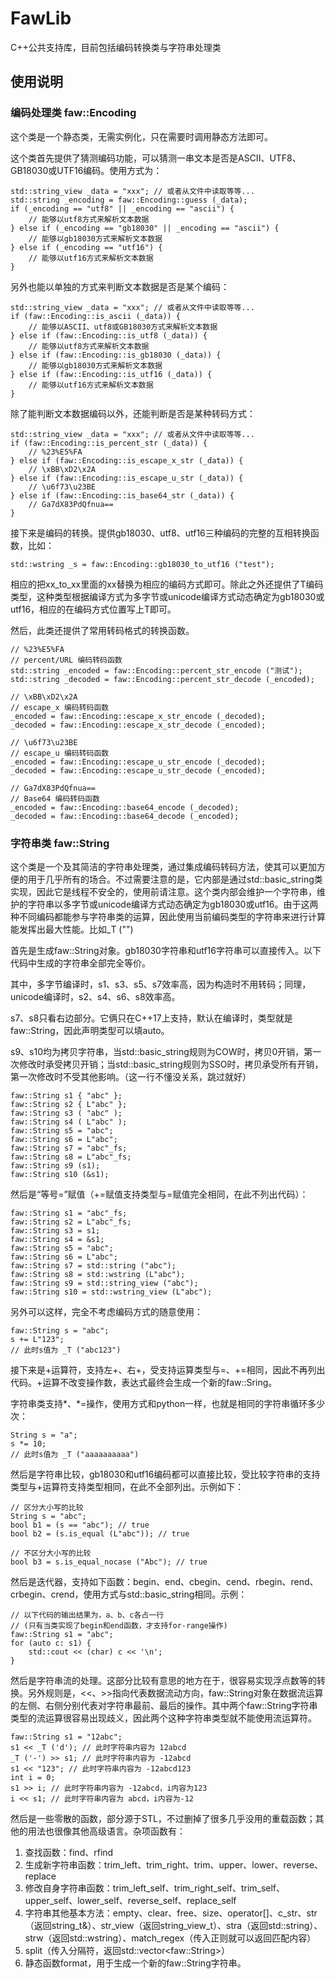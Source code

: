 # FawLib
C++公共支持库，目前包括编码转换类与字符串处理类

## 使用说明

### 编码处理类 faw::Encoding

这个类是一个静态类，无需实例化，只在需要时调用静态方法即可。

这个类首先提供了猜测编码功能，可以猜测一串文本是否是ASCII、UTF8、GB18030或UTF16编码。使用方式为：
```
std::string_view _data = "xxx"; // 或者从文件中读取等等...
std::string _encoding = faw::Encoding::guess (_data);
if (_encoding == "utf8" || _encoding == "ascii") {
	// 能够以utf8方式来解析文本数据
} else if (_encoding == "gb18030" || _encoding == "ascii") {
	// 能够以gb18030方式来解析文本数据
} else if (_encoding == "utf16") {
	// 能够以utf16方式来解析文本数据
}
```

另外也能以单独的方式来判断文本数据是否是某个编码：
```
std::string_view _data = "xxx"; // 或者从文件中读取等等...
if (faw::Encoding::is_ascii (_data)) {
	// 能够以ASCII、utf8或GB18030方式来解析文本数据
} else if (faw::Encoding::is_utf8 (_data)) {
	// 能够以utf8方式来解析文本数据
} else if (faw::Encoding::is_gb18030 (_data)) {
	// 能够以gb18030方式来解析文本数据
} else if (faw::Encoding::is_utf16 (_data)) {
	// 能够以utf16方式来解析文本数据
}
```

除了能判断文本数据编码以外，还能判断是否是某种转码方式：
```
std::string_view _data = "xxx"; // 或者从文件中读取等等...
if (faw::Encoding::is_percent_str (_data)) {
	// %23%E5%FA
} else if (faw::Encoding::is_escape_x_str (_data)) {
	// \xBB\xD2\x2A
} else if (faw::Encoding::is_escape_u_str (_data)) {
	// \u6f73\u23BE
} else if (faw::Encoding::is_base64_str (_data)) {
	// Ga7dX83PdQfnua==
}
```

接下来是编码的转换。提供gb18030、utf8、utf16三种编码的完整的互相转换函数，比如：

```
std::wstring _s = faw::Encoding::gb18030_to_utf16 ("test");
```

相应的把xx_to_xx里面的xx替换为相应的编码方式即可。除此之外还提供了T编码类型，这种类型根据编译方式为多字节或unicode编译方式动态确定为gb18030或utf16，相应的在编码方式位置写上T即可。

然后，此类还提供了常用转码格式的转换函数。
```
// %23%E5%FA
// percent/URL 编码转码函数
std::string _encoded = faw::Encoding::percent_str_encode ("测试");
std::string _decoded = faw::Encoding::percent_str_decode (_encoded);

// \xBB\xD2\x2A
// escape_x 编码转码函数
_encoded = faw::Encoding::escape_x_str_encode (_decoded);
_decoded = faw::Encoding::escape_x_str_decode (_encoded);

// \u6f73\u23BE
// escape_u 编码转码函数
_encoded = faw::Encoding::escape_u_str_encode (_decoded);
_decoded = faw::Encoding::escape_u_str_decode (_encoded);

// Ga7dX83PdQfnua==
// Base64 编码转码函数
_encoded = faw::Encoding::base64_encode (_decoded);
_decoded = faw::Encoding::base64_decode (_encoded);
```

### 字符串类 faw::String

这个类是一个及其简洁的字符串处理类，通过集成编码转码方法，使其可以更加方便的用于几乎所有的场合。不过需要注意的是，它内部是通过std::basic_string类实现，因此它是线程不安全的，使用前请注意。这个类内部会维护一个字符串，维护的字符串以多字节或unicode编译方式动态确定为gb18030或utf16。由于这两种不同编码都能参与字符串类的运算，因此使用当前编码类型的字符串来进行计算能发挥出最大性能。比如_T ("")

首先是生成faw::String对象。gb18030字符串和utf16字符串可以直接传入。以下代码中生成的字符串全部完全等价。

其中，多字节编译时，s1、s3、s5、s7效率高，因为构造时不用转码；同理，unicode编译时，s2、s4、s6、s8效率高。

s7、s8只看右边部分。它俩只在C++17上支持，默认在编译时，类型就是faw::String，因此声明类型可以填auto。

s9、s10均为拷贝字符串，当std::basic_string规则为COW时，拷贝0开销，第一次修改时承受拷贝开销；当std::basic_string规则为SSO时，拷贝承受所有开销，第一次修改时不受其他影响。（这一行不懂没关系，跳过就好）
```
faw::String s1 { "abc" };
faw::String s2 { L"abc" };
faw::String s3 ( "abc" );
faw::String s4 ( L"abc" );
faw::String s5 = "abc";
faw::String s6 = L"abc";
faw::String s7 = "abc"_fs;
faw::String s8 = L"abc"_fs;
faw::String s9 (s1);
faw::String s10 (&s1);
```

然后是“等号=”赋值（+=赋值支持类型与=赋值完全相同，在此不列出代码）：
```
faw::String s1 = "abc"_fs;
faw::String s2 = L"abc"_fs;
faw::String s3 = s1;
faw::String s4 = &s1;
faw::String s5 = "abc";
faw::String s6 = L"abc";
faw::String s7 = std::string ("abc");
faw::String s8 = std::wstring (L"abc");
faw::String s9 = std::string_view ("abc");
faw::String s10 = std::wstring_view (L"abc");
```

另外可以这样，完全不考虑编码方式的随意使用：
```
faw::String s = "abc";
s += L"123";
// 此时s值为 _T ("abc123")
```


接下来是+运算符，支持左+、右+，受支持运算类型与=、+=相同，因此不再列出代码。+运算不改变操作数，表达式最终会生成一个新的faw::Sring。

字符串类支持*、*=操作，使用方式和python一样，也就是相同的字符串循环多少次：
```
String s = "a";
s *= 10;
// 此时s值为 _T ("aaaaaaaaaa")
```

然后是字符串比较，gb18030和utf16编码都可以直接比较，受比较字符串的支持类型与+运算符支持类型相同，在此不全部列出。示例如下：
```
// 区分大小写的比较
String s = "abc";
bool b1 = (s == "abc"); // true
bool b2 = (s.is_equal (L"abc")); // true

// 不区分大小写的比较
bool b3 = s.is_equal_nocase ("Abc"); // true
```

然后是迭代器，支持如下函数：begin、end、cbegin、cend、rbegin、rend、crbegin、crend，使用方式与std::basic_string相同。示例：
```
// 以下代码的输出结果为，a、b、c各占一行
// (只有当类实现了begin和end函数，才支持for-range操作)
faw::String s1 = "abc";
for (auto c: s1) {
    std::cout << (char) c << '\n';
}
```

然后是字符串流的处理。这部分比较有意思的地方在于，很容易实现浮点数等的转换。另外规则是，<<、>>指向代表数据流动方向，faw::String对象在数据流运算的左侧、右侧分别代表对字符串最前、最后的操作。其中两个faw::String字符串类型的流运算很容易出现歧义，因此两个这种字符串类型就不能使用流运算符。
```
faw::String s1 = "12abc";
s1 << _T ('d'); // 此时字符串内容为 12abcd
_T ('-') >> s1; // 此时字符串内容为 -12abcd
s1 << "123"; // 此时字符串内容为 -12abcd123
int i = 0;
s1 >> i; // 此时字符串内容为 -12abcd，i内容为123
i << s1; // 此时字符串内容为 abcd，i内容为-12
```

然后是一些零散的函数，部分源于STL，不过删掉了很多几乎没用的重载函数；其他的用法也很像其他高级语言。杂项函数有：
1. 查找函数：find、rfind
2. 生成新字符串函数：trim_left、trim_right、trim、upper、lower、reverse、replace
3. 修改自身字符串函数：trim_left_self、trim_right_self、trim_self、upper_self、lower_self、reverse_self、replace_self
4. 字符串其他基本方法：empty、clear、free、size、operator[]、c_str、str（返回string_t&）、str_view（返回string_view_t）、stra（返回std::string）、strw（返回std::wstring）、match_regex（传入正则就可以返回匹配内容）
5. split（传入分隔符，返回std::vector&lt;faw::String&gt;）
6. 静态函数format，用于生成一个新的faw::String字符串。
